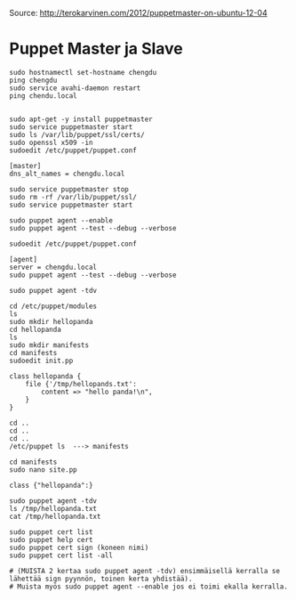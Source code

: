 Source: http://terokarvinen.com/2012/puppetmaster-on-ubuntu-12-04

# Puppet Master ja Slave

	sudo hostnamectl set-hostname chengdu
	ping chengdu
	sudo service avahi-daemon restart
	ping chendu.local


	sudo apt-get -y install puppetmaster
	sudo service puppetmaster start
	sudo ls /var/lib/puppet/ssl/certs/
	sudo openssl x509 -in
	sudoedit /etc/puppet/puppet.conf

	[master]
	dns_alt_names = chengdu.local

	sudo service puppetmaster stop
	sudo rm -rf /var/lib/puppet/ssl/
	sudo service puppetmaster start

	sudo puppet agent --enable
	sudo puppet agent --test --debug --verbose

	sudoedit /etc/puppet/puppet.conf

	[agent]
	server = chengdu.local
	sudo puppet agent --test --debug --verbose

	sudo puppet agent -tdv

	cd /etc/puppet/modules
	ls
	sudo mkdir hellopanda
	cd hellopanda
	ls
	sudo mkdir manifests
	cd manifests
	sudoedit init.pp

	class hellopanda {
		file {'/tmp/hellopands.txt':
			content => "hello panda!\n",
		}	
	}

	cd ..
	cd ..
	cd ..
	/etc/puppet ls  ---> manifests

	cd manifests
	sudo nano site.pp

	class {"hellopanda":}

	sudo puppet agent -tdv
	ls /tmp/hellopanda.txt
	cat /tmp/hellopanda.txt

	sudo puppet cert list
	sudo puppet help cert
	sudo puppet cert sign (koneen nimi)
	sudo puppet cert list -all
	
	# (MUISTA 2 kertaa sudo puppet agent -tdv) ensimmäisellä kerralla se lähettää sign pyynnön, toinen kerta yhdistää).
	# Muista myös sudo puppet agent --enable jos ei toimi ekalla kerralla.

